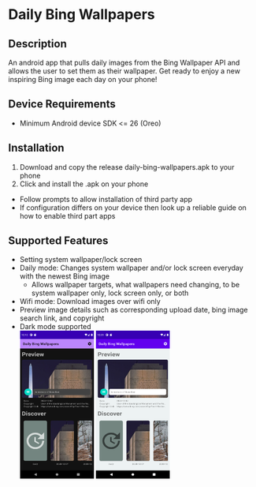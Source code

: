 # Daily Bing Wallpapers

## Description
An android app that pulls daily images from the Bing Wallpaper API and allows the user to set them as their wallpaper. Get ready to enjoy a new inspiring Bing image each day on your phone!

## Device Requirements
* Minimum Android device SDK <= 26 (Oreo)

## Installation
1. Download and copy the release daily-bing-wallpapers.apk to your phone
2. Click and install the .apk on your phone
 * Follow prompts to allow installation of third party app
 * If configuration differs on your device then look up a reliable guide on how to enable third part apps

## Supported Features
* Setting system wallpaper/lock screen
* Daily mode: Changes system wallpaper and/or lock screen everyday with the newest Bing image
  * Allows wallpaper targets, what wallpapers need changing, to be system wallpaper only, lock screen only, or both
* Wifi mode: Download images over wifi only
* Preview image details such as corresponding upload date, bing image search link, and copyright
* Dark mode supported <br>
  <span>
    <img src="/screenshots/daily_bing_wallpaper_night_mode_demo.png" width="150" height="300"/>
    <img src="/screenshots/daily_bing_wallpaper_regular_mode_demo.png" width="150" height="300"/>
  </span><br>
  

